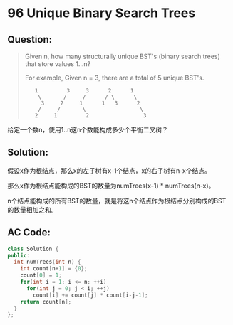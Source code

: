 # 96 Unique Binary Search Trees

## Question:

> Given n, how many structurally unique BST's (binary search trees) that store values 1...n?
> 
> For example,
> Given n = 3, there are a total of 5 unique BST's.
> 
> ```
>    1         3     3      2      1
>     \       /     /      / \      \
>      3     2     1      1   3      2
>     /     /       \                 \
>    2     1         2                 3
> ```

给定一个数n，使用1..n这n个数能构成多少个平衡二叉树？

## Solution:

假设x作为根结点，那么x的左子树有x-1个结点，x的右子树有n-x个结点。

那么x作为根结点能构成的BST的数量为numTrees(x-1) * numTrees(n-x)。

n个结点能构成的所有BST的数量，就是将这n个结点作为根结点分别构成的BST的数量相加之和。

## AC Code:

``` c++
class Solution {
public:
  int numTrees(int n) {
    int count[n+1] = {0};
    count[0] = 1;
    for(int i = 1; i <= n; ++i) 
      for(int j = 0; j < i; ++j)
        count[i] += count[j] * count[i-j-1];
    return count[n];
  }
};

```
